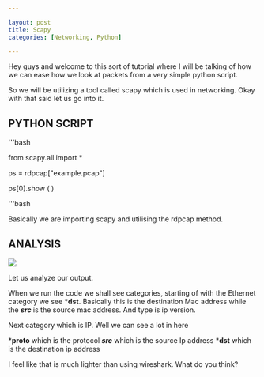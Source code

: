 ```yaml
---

layout: post
title: Scapy
categories: [Networking, Python]

---
```


Hey guys and welcome to this sort of tutorial where I will be talking of how we can ease how we look at packets from a very simple python script.

So we will be utilizing a tool called scapy which is used in networking. Okay with that said let us go into it.

## PYTHON SCRIPT

'''bash

from scapy.all import *

ps = rdpcap["example.pcap"]

ps[0].show ( )

'''bash

Basically we are importing scapy and utilising the rdpcap method.

## ANALYSIS

![](https://i.ibb.co/y0Y6sJp/python.png)

Let us analyze our output.

When we run the code we shall see categories, starting of with the Ethernet category we see ***dst**. 
Basically this is the destination Mac address while the ***src*** is the source mac address. 
And type is ip version.

Next category which is IP. Well we can see a lot in here

***proto** which is the protocol
***src*** which is the source Ip address
***dst** which is the destination ip address

I feel like that is much lighter than using wireshark. What do you think?